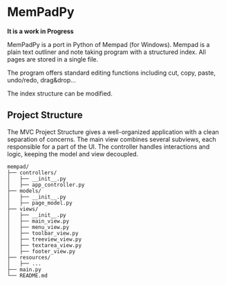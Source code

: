# MemPadPy

**It is a work in Progress**

MemPadPy is a port in Python of Mempad (for Windows).
Mempad is a plain text outliner and note taking program with a structured index. 
All pages are stored in a single file.

The program offers standard editing functions including cut, copy, paste, undo/redo, drag&drop... 

The index structure can be modified.


## Project Structure

The MVC Project Structure gives a well-organized application with a clean separation of concerns. The main view combines several subviews, each responsible for a part of the UI. The controller handles interactions and logic, keeping the model and view decoupled.

```
mempad/
├── controllers/
│   ├── __init__.py
│   ├── app_controller.py
├── models/
│   ├── __init__.py
│   ├── page_model.py
├── views/
│   ├── __init__.py
│   ├── main_view.py
│   ├── menu_view.py
│   ├── toolbar_view.py
│   ├── treeview_view.py
│   ├── textarea_view.py
│   ├── footer_view.py
├── resources/
│   ├── ...
├── main.py
└── README.md
```

